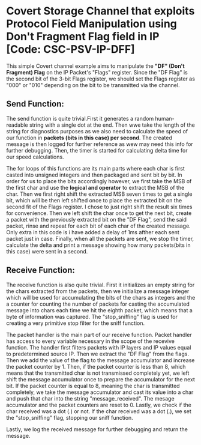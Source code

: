 # Covert Storage Channel that exploits Protocol Field Manipulation using Don't Fragment Flag field in IP [Code: CSC-PSV-IP-DFF]

This simple Covert channel example aims to manipulate the **"DF" (Don't Fragment) Flag** on the IP Packet's "Flags" register. Since the "DF Flag" is the second bit of the 3-bit Flags register, we should set the Flags register as "000" or "010" depending on the bit to be transmitted via the channel.

## Send Function:

The send function is quite trivial.First it generates a random human-readable string with a single dot at the end. Then wwe take the length of the string for diagnostics purposes as we also need to calculate the speed of our function in **packets (bits in this case) per second**. The created message is then logged for further reference as wew may need this info for further debugging. Then, the timer is started for calculating delta time for our speed calculations.

The for loops of this functions are its main parts where each char is first casted into unsigned integers and then packaged and sent bit by bit. In order for us to place the bits accordingly however, we first take the MSB of the first char and use the **logical and operator** to extract the MSB of the char. Then we first right shift the extracted MSB seven times to get a single bit, which will be then left shifted once to place the extracted bit on the second fit of the Flags register. I chose to just right shift the result six times for convenience. Then we left shift the char once to get the next bit, create a packet with the previously extracted bit on the "DF Flag", send the said packet, rinse and repeat for each bit of each char of the created message. Only extra in this code is i have added a delay of 1ms afther each sent packet just in case. Finally, when all the packets are sent, we stop the timer, calculate the delta and print a message showing how many packets(bits in this case) were sent in a second.

## Receive Function:

The receive function is also quite trivial. First it initializes an empty string for the chars extracted from the packets, then we initialize a message integer which will be used for accumulating the bits of the chars as integers and the a counter for counting the number of packets for casting the accumulated message into chars each time we hit the eighth packet, which means that a byte of information was captured. The "stop_sniffing" flag is used for creating a very primitive stop filter for the sniff function.

The packet handler is the main part of our receive function. Packet handler has access to every variable necessary in the scope of the recevive function. The handler first filters packets with IP layers and IP values equal to predetermined source IP. Then we extract the "DF Flag" from the flags. Then we add the value of the flag to the message accumulator and increase the packet counter by 1. Then, if the packet counter is less than 8, which means that the transmitted char is not transmissed completely yet, we left shift the message accumulator once to prepare the accumulator for the next bit. If the packet counter is equal to 8, meaning the char is transmitted completely, we take the message accumulator and cast its value into a char and push that char into the string "message_received". The mesage accumulator and the packet counters are reset to 0. Lastly, we check if the char received was a dot (.) or not. If the char received was a dot (.), we set the "stop_sniffing" flag, stopping our sniff function.

Lastly, we log the received message for further debugging and return the message.

